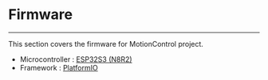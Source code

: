 # Firmware
___
This section covers the firmware for MotionControl project.

- Microcontroller :     [ESP32S3 (N8R2)](https://www.espressif.com/en/products/socs/esp32-s3)
- Framework :           [PlatformIO](https://platformio.org/)
